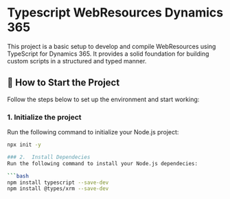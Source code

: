 # Typescript WebResources Dynamics 365

This project is a basic setup to develop and compile WebResources using TypeScript for Dynamics 365. It provides a solid foundation for building custom scripts in a structured and typed manner.

## 🚀 How to Start the Project

Follow the steps below to set up the environment and start working:

### 1. Initialize the project

Run the following command to initialize your Node.js project:

```bash
npx init -y

### 2.  Install Dependecies
Run the following command to install your Node.js dependecies:

```bash
npm install typescript --save-dev
npm install @types/xrm --save-dev
